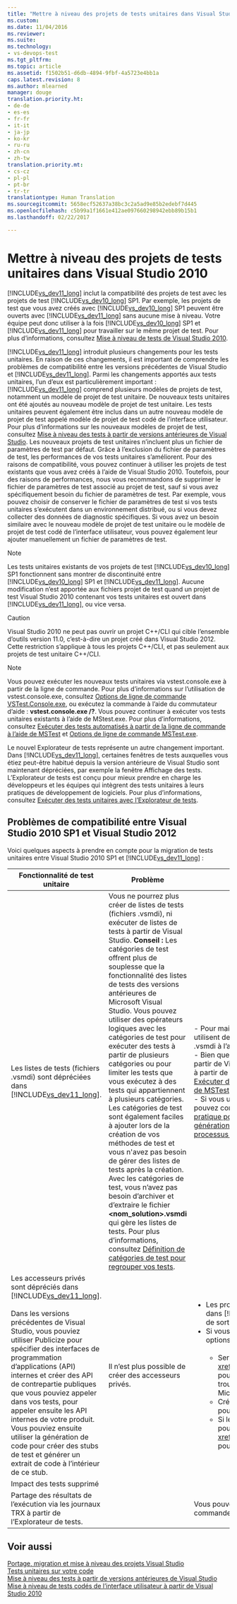 ```yaml
---
title: "Mettre à niveau des projets de tests unitaires dans Visual Studio 2010 | Microsoft Docs"
ms.custom: 
ms.date: 11/04/2016
ms.reviewer: 
ms.suite: 
ms.technology:
- vs-devops-test
ms.tgt_pltfrm: 
ms.topic: article
ms.assetid: f1502b51-d6db-4894-9fbf-4a5723e4bb1a
caps.latest.revision: 8
ms.author: mlearned
manager: douge
translation.priority.ht:
- de-de
- es-es
- fr-fr
- it-it
- ja-jp
- ko-kr
- ru-ru
- zh-cn
- zh-tw
translation.priority.mt:
- cs-cz
- pl-pl
- pt-br
- tr-tr
translationtype: Human Translation
ms.sourcegitcommit: 5658ecf52637a38bc3c2a5ad9e85b2edebf7d445
ms.openlocfilehash: c5b99a1f1661e412ae097660298942ebb89b15b1
ms.lasthandoff: 02/22/2017

---
```

# <a name="upgrade-visual-studio-2010-unit-test-projects"></a>Mettre à niveau des projets de tests unitaires dans Visual Studio 2010
[!INCLUDE[vs_dev11_long](../data-tools/includes/vs_dev11_long_md.md)] inclut la compatibilité des projets de test avec les projets de test [!INCLUDE[vs_dev10_long](../code-quality/includes/vs_dev10_long_md.md)] SP1. Par exemple, les projets de test que vous avez créés avec [!INCLUDE[vs_dev10_long](../code-quality/includes/vs_dev10_long_md.md)] SP1 peuvent être ouverts avec [!INCLUDE[vs_dev11_long](../data-tools/includes/vs_dev11_long_md.md)] sans aucune mise à niveau. Votre équipe peut donc utiliser à la fois [!INCLUDE[vs_dev10_long](../code-quality/includes/vs_dev10_long_md.md)] SP1 et [!INCLUDE[vs_dev11_long](../data-tools/includes/vs_dev11_long_md.md)] pour travailler sur le même projet de test. Pour plus d’informations, consultez [Mise à niveau de tests de Visual Studio 2010](http://msdn.microsoft.com/en-us/e9c8b7f6-bd72-448e-8edb-d090dcc5cf52).  
  
 [!INCLUDE[vs_dev11_long](../data-tools/includes/vs_dev11_long_md.md)] introduit plusieurs changements pour les tests unitaires. En raison de ces changements, il est important de comprendre les problèmes de compatibilité entre les versions précédentes de Visual Studio et [!INCLUDE[vs_dev11_long](../data-tools/includes/vs_dev11_long_md.md)]. Parmi les changements apportés aux tests unitaires, l’un d’eux est particulièrement important : [!INCLUDE[vs_dev11_long](../data-tools/includes/vs_dev11_long_md.md)] comprend plusieurs modèles de projets de test, notamment un modèle de projet de test unitaire. De nouveaux tests unitaires ont été ajoutés au nouveau modèle de projet de test unitaire. Les tests unitaires peuvent également être inclus dans un autre nouveau modèle de projet de test appelé modèle de projet de test codé de l’interface utilisateur. Pour plus d’informations sur les nouveaux modèles de projet de test, consultez [Mise à niveau des tests à partir de versions antérieures de Visual Studio](http://msdn.microsoft.com/en-us/e9c8b7f6-bd72-448e-8edb-d090dcc5cf52). Les nouveaux projets de test unitaires n’incluent plus un fichier de paramètres de test par défaut. Grâce à l’exclusion du fichier de paramètres de test, les performances de vos tests unitaires s’améliorent. Pour des raisons de compatibilité, vous pouvez continuer à utiliser les projets de test existants que vous avez créés à l’aide de Visual Studio 2010. Toutefois, pour des raisons de performances, nous vous recommandons de supprimer le fichier de paramètres de test associé au projet de test, sauf si vous avez spécifiquement besoin du fichier de paramètres de test. Par exemple, vous pouvez choisir de conserver le fichier de paramètres de test si vos tests unitaires s’exécutent dans un environnement distribué, ou si vous devez collecter des données de diagnostic spécifiques. Si vous avez un besoin similaire avec le nouveau modèle de projet de test unitaire ou le modèle de projet de test codé de l’interface utilisateur, vous pouvez également leur ajouter manuellement un fichier de paramètres de test.  
  
> [!NOTE]
>  Les tests unitaires existants de vos projets de test [!INCLUDE[vs_dev10_long](../code-quality/includes/vs_dev10_long_md.md)] SP1 fonctionnent sans montrer de discontinuité entre [!INCLUDE[vs_dev10_long](../code-quality/includes/vs_dev10_long_md.md)] SP1 et [!INCLUDE[vs_dev11_long](../data-tools/includes/vs_dev11_long_md.md)]. Aucune modification n’est apportée aux fichiers projet de test quand un projet de test Visual Studio 2010 contenant vos tests unitaires est ouvert dans [!INCLUDE[vs_dev11_long](../data-tools/includes/vs_dev11_long_md.md)], ou vice versa.  
  
> [!CAUTION]
>  Visual Studio 2010 ne peut pas ouvrir un projet C++/CLI qui cible l’ensemble d’outils version 11.0, c’est-à-dire un projet créé dans Visual Studio 2012. Cette restriction s’applique à tous les projets C++/CLI, et pas seulement aux projets de test unitaire C++/CLI.  
  
> [!NOTE]
>  Vous pouvez exécuter les nouveaux tests unitaires via vstest.console.exe à partir de la ligne de commande. Pour plus d’informations sur l’utilisation de vstest.console.exe, consultez [Options de ligne de commande VSTest.Console.exe](/devops-test-docs/test/vstest-console-exe-command-line-options), ou exécutez la commande à l’aide du commutateur d’aide : **vstest.console.exe /?**. Vous pouvez continuer à exécuter vos tests unitaires existants à l’aide de MStest.exe. Pour plus d’informations, consultez [Exécuter des tests automatisés à partir de la ligne de commande à l’aide de MSTest](/devops-test-docs/test/run-automated-tests-from-the-command-line-using-mstest) et [Options de ligne de commande MSTest.exe](/devops-test-docs/test/mstest-exe-command-line-options).  
  
 Le nouvel Explorateur de tests représente un autre changement important. Dans [!INCLUDE[vs_dev11_long](../data-tools/includes/vs_dev11_long_md.md)], certaines fenêtres de tests auxquelles vous étiez peut-être habitué depuis la version antérieure de Visual Studio sont maintenant dépréciées, par exemple la fenêtre Affichage des tests. L’Explorateur de tests est conçu pour mieux prendre en charge les développeurs et les équipes qui intègrent des tests unitaires à leurs pratiques de développement de logiciels. Pour plus d’informations, consultez [Exécuter des tests unitaires avec l’Explorateur de tests](../test/run-unit-tests-with-test-explorer.md).  
  
## <a name="compatibility-issues-between-visual-studio-2010-sp1-and-visual-studio-2012"></a>Problèmes de compatibilité entre Visual Studio 2010 SP1 et Visual Studio 2012  
 Voici quelques aspects à prendre en compte pour la migration de tests unitaires entre Visual Studio 2010 SP1 et [!INCLUDE[vs_dev11_long](../data-tools/includes/vs_dev11_long_md.md)] :  
  
|Fonctionnalité de test unitaire|Problème|Solution|  
|-----------------------------|-----------|--------------|  
|Les listes de tests (fichiers .vsmdi) sont dépréciées dans [!INCLUDE[vs_dev11_long](../data-tools/includes/vs_dev11_long_md.md)].|Vous ne pourrez plus créer de listes de tests (fichiers .vsmdi), ni exécuter de listes de tests à partir de Visual Studio. **Conseil :** Les catégories de test offrent plus de souplesse que la fonctionnalité des listes de tests des versions antérieures de Microsoft Visual Studio. Vous pouvez utiliser des opérateurs logiques avec les catégories de test pour exécuter des tests à partir de plusieurs catégories ou pour limiter les tests que vous exécutez à des tests qui appartiennent à plusieurs catégories. Les catégories de test sont également faciles à ajouter lors de la création de vos méthodes de test et vous n'avez pas besoin de gérer des listes de tests après la création. Avec les catégories de test, vous n’avez pas besoin d’archiver et d’extraire le fichier **\<nom_solution>.vsmdi** qui gère les listes de tests. Pour plus d’informations, consultez [Définition de catégories de test pour regrouper vos tests](/devops-test-docs/test/defining-test-categories-to-group-your-tests).|- Pour maintenir la compatibilité avec les projets de test existants qui utilisent des listes de tests, vous pouvez toujours modifier les fichiers .vsmdi à l’aide de Visual Studio.<br />- Bien que vous ne puissiez pas exécuter les listes de tests migrées à partir de Visual Studio, vous pouvez toujours les exécuter via mstest.exe à partir de la ligne de commande. Pour plus d’informations, consultez [Exécuter des tests automatisés à partir de la ligne de commande à l’aide de MSTest](/devops-test-docs/test/run-automated-tests-from-the-command-line-using-mstest)<br />- Si vous utilisiez une liste de tests dans votre définition de build, vous pouvez continuer à l’utiliser. Pour plus d’informations, consultez [Guide pratique pour configurer et exécuter des tests planifiés après la génération de votre application](http://msdn.microsoft.com/en-us/32acfeb1-b1aa-4afb-8cfe-cc209e6183fd) et [Exécuter des tests dans votre processus de génération](http://msdn.microsoft.com/Library/d05743a1-c5cf-447e-bed9-bed3cb595e38).|  
|Les accesseurs privés sont dépréciés dans [!INCLUDE[vs_dev11_long](../data-tools/includes/vs_dev11_long_md.md)].<br /><br /> Dans les versions précédentes de Visual Studio, vous pouviez utiliser Publicize pour spécifier des interfaces de programmation d’applications (API) internes et créer des API de contrepartie publiques que vous pouviez appeler dans vos tests, pour appeler ensuite les API internes de votre produit. Vous pouviez ensuite utiliser la génération de code pour créer des stubs de test et générer un extrait de code à l’intérieur de ce stub.|Il n’est plus possible de créer des accesseurs privés.|<ul><li>Les projets de test Visual Studio 2010 sont compilés et utilisables dans [!INCLUDE[vs_dev11_long](../data-tools/includes/vs_dev11_long_md.md)]. La build inclut des avertissements de sortie.</li><li>Si vous avez encore besoin de tester des API internes, vous avez les options suivantes :<br /><br /> <ul><li>Servez-vous de la classe <xref:Microsoft.VisualStudio.TestTools.UnitTesting.PrivateObject> pour accéder aux API internes et privées dans votre code. Elle se trouve dans l’assembly Microsoft.VisualStudio.QualityTools.UnitTestFramework.dll.</li><li>Créez un framework de réflexion capable de refléter votre code pour accéder aux API internes ou privées.</li><li>Si le code auquel vous essayez d’accéder est interne, vous pouvez éventuellement accéder à vos API via <xref:System.Runtime.CompilerServices.InternalsVisibleToAttribute> pour que votre code de test ait accès aux API internes.</li></ul></li></ul>|  
|Impact des tests supprimé|||  
|Partage des résultats de l’exécution via les journaux TRX à partir de l’Explorateur de tests.||Vous pouvez toujours obtenir les journaux TRX à partir de la ligne de commande et de Team Build.|  
  
## <a name="see-also"></a>Voir aussi  
 [Portage, migration et mise à niveau des projets Visual Studio](../porting/porting-migrating-and-upgrading-visual-studio-projects.md)   
 [Tests unitaires sur votre code](../test/unit-test-your-code.md)   
 [Mise à niveau des tests à partir de versions antérieures de Visual Studio](http://msdn.microsoft.com/en-us/e9c8b7f6-bd72-448e-8edb-d090dcc5cf52)   
 [Mise à niveau de tests codés de l’interface utilisateur à partir de Visual Studio 2010](../test/upgrading-coded-ui-tests-from-visual-studio-2010.md)
